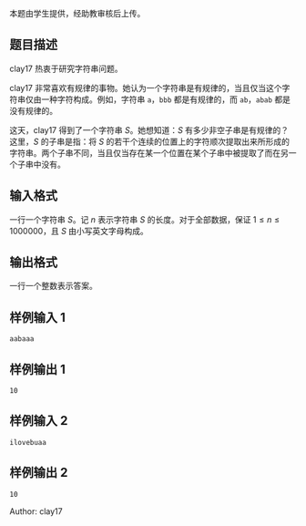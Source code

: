 本题由学生提供，经助教审核后上传。

## 题目描述

clay17 热衷于研究字符串问题。

clay17 非常喜欢有规律的事物。她认为一个字符串是有规律的，当且仅当这个字符串仅由一种字符构成。例如，字符串 `a`，`bbb` 都是有规律的，而 `ab`，`abab` 都是没有规律的。

这天，clay17 得到了一个字符串 $S$。她想知道：$S$ 有多少非空子串是有规律的？这里，$S$ 的子串是指：将 $S$ 的若干个连续的位置上的字符顺次提取出来所形成的字符串。两个子串不同，当且仅当存在某一个位置在某个子串中被提取了而在另一个子串中没有。

## 输入格式

一行一个字符串 $S$。记 $n$ 表示字符串 $S$ 的长度。对于全部数据，保证 $1 \le n \le 1000000$，且 $S$ 由小写英文字母构成。

## 输出格式

一行一个整数表示答案。

## 样例输入 1


    aabaaa


## 样例输出 1


    10

## 样例输入 2


    ilovebuaa


## 样例输出 2


    10



Author: clay17